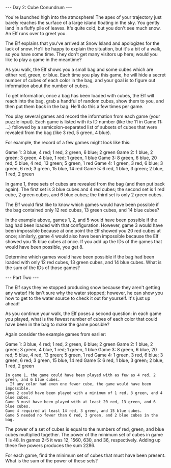 --- Day 2: Cube Conundrum ---

You're launched high into the atmosphere!
The apex of your trajectory just barely reaches the surface of a large island floating in the sky.
You gently land in a fluffy pile of leaves.
It's quite cold, but you don't see much snow.
An Elf runs over to greet you.

The Elf explains that you've arrived at Snow Island and apologizes for the lack of snow.
He'll be happy to explain the situation, but it's a bit of a walk, so you have some time.
They don't get many visitors up here; would you like to play a game in the meantime?

As you walk, the Elf shows you a small bag and some cubes which are either
red, green, or blue.
Each time you play this game, he will hide a secret number of cubes of each color in the bag,
and your goal is to figure out information about the number of cubes.

To get information, once a bag has been loaded with cubes,
the Elf will reach into the bag, grab a handful of random cubes,
show them to you, and then put them back in the bag.
He'll do this a few times per game.

You play several games and record the information from each game (your puzzle input).
Each game is listed with its ID number (like the 11 in Game 11: ...)
followed by a semicolon-separated list of subsets of cubes that were revealed from the bag
(like 3 red, 5 green, 4 blue).

For example, the record of a few games might look like this:

Game 1: 3 blue, 4 red; 1 red, 2 green, 6 blue; 2 green
Game 2: 1 blue, 2 green; 3 green, 4 blue, 1 red; 1 green, 1 blue
Game 3: 8 green, 6 blue, 20 red; 5 blue, 4 red, 13 green; 5 green, 1 red
Game 4: 1 green, 3 red, 6 blue; 3 green, 6 red; 3 green, 15 blue, 14 red
Game 5: 6 red, 1 blue, 3 green; 2 blue, 1 red, 2 green

In game 1, three sets of cubes are revealed from the bag (and then put back again).
The first set is 3 blue cubes and 4 red cubes;
the second set is 1 red cube, 2 green cubes, and 6 blue cubes;
the third set is only 2 green cubes.

The Elf would first like to know which games would have been possible if the
bag contained only 12 red cubes, 13 green cubes, and 14 blue cubes?

In the example above, games 1, 2, and 5 would have been possible if the bag had
been loaded with that configuration.
However, game 3 would have been impossible because at one point the Elf
showed you 20 red cubes at once;
similarly, game 4 would also have been impossible because the
Elf showed you 15 blue cubes at once.
If you add up the IDs of the games that would have been possible, you get 8.

Determine which games would have been possible
if the bag had been loaded with only 12 red cubes, 13 green cubes, and 14 blue cubes.
What is the sum of the IDs of those games?

--- Part Two ---

The Elf says they've stopped producing snow because they aren't getting any water!
He isn't sure why the water stopped; however,
he can show you how to get to the water source to check it out for yourself.
It's just up ahead!

As you continue your walk, the Elf poses a second question:
in each game you played,
what is the fewest number of cubes of each color that could have been in the bag to make the game possible?

Again consider the example games from earlier:

Game 1: 3 blue, 4 red; 1 red, 2 green, 6 blue; 2 green
Game 2: 1 blue, 2 green; 3 green, 4 blue, 1 red; 1 green, 1 blue
Game 3: 8 green, 6 blue, 20 red; 5 blue, 4 red, 13 green; 5 green, 1 red
Game 4: 1 green, 3 red, 6 blue; 3 green, 6 red; 3 green, 15 blue, 14 red
Game 5: 6 red, 1 blue, 3 green; 2 blue, 1 red, 2 green

    In game 1, the game could have been played with as few as 4 red, 2 green, and 6 blue cubes.
      If any color had even one fewer cube, the game would have been impossible.
    Game 2 could have been played with a minimum of 1 red, 3 green, and 4 blue cubes.
    Game 3 must have been played with at least 20 red, 13 green, and 6 blue cubes.
    Game 4 required at least 14 red, 3 green, and 15 blue cubes.
    Game 5 needed no fewer than 6 red, 3 green, and 2 blue cubes in the bag.

The power of a set of cubes is equal to the numbers of red, green, and blue cubes multiplied together.
The power of the minimum set of cubes in
game 1 is 48. In games 2-5 it was 12, 1560, 630, and 36, respectively.
Adding up these five powers produces the sum 2286.

For each game, find the minimum set of cubes that must have been present. What is the sum of the power of these sets?
